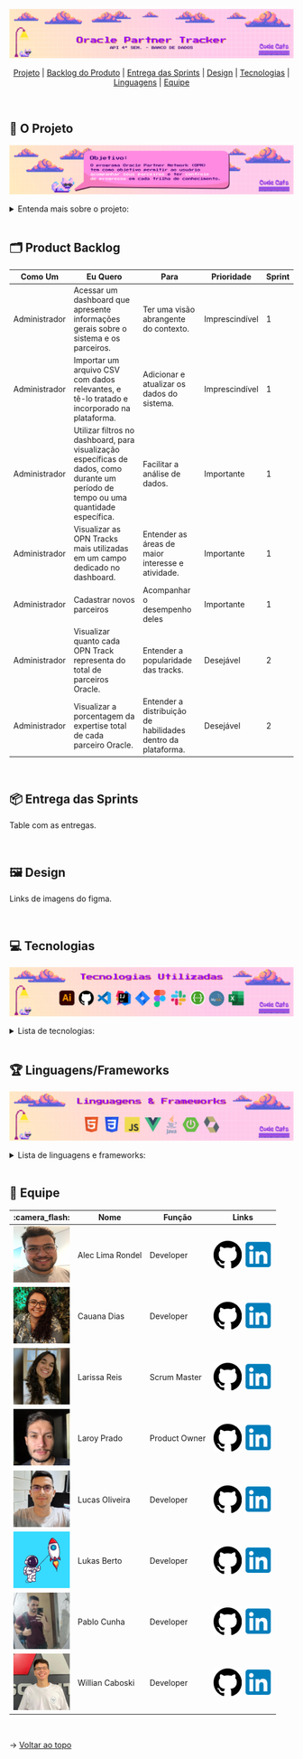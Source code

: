 ![Oracle Partner Tracker - API 4 Semestre Banco de Dados](./assets/codecats1.jpg)

<span id="topo">

<p align="center">
    <a href="#projeto">Projeto</a>  |
    <a href="#backlog">Backlog do Produto</a>  |
    <a href="#entregas">Entrega das Sprints</a>  |
    <a href="#design">Design</a>   |
    <a href="#tecnologias">Tecnologias</a>  |
    <a href="#linguagens">Linguagens</a>  |
    <a href="#equipe">Equipe</a>
</p>

<br>

<span id="projeto">

## :memo: O Projeto
![Objetivo](./assets/codecats2.jpg)

<details>
    <summary>
        Entenda mais sobre o projeto:
    </summary>
    <br>
    A Oracle Partner Tracker é uma plataforma moderna e inteligente de gerenciamento e análise de dados, capaz de interpretar, organizar e representar os dados do sistema OPN da empresa parceira Oracle. Entre os objetivos principais do projeto, se encontram a modernização do acompanhamento das empresas parceiras Oracle, assim como a visualização de dados de forma inteligente, para facilitar a identificação de melhorias e de conclusões estratégicas.
</details>

<br>

<span id="backlog">

## :card_index_dividers: Product Backlog

<table>
    <thead>
        <tr>
            <th>Como Um</th>
            <th>Eu Quero</th>
            <th>Para</th>
            <th>Prioridade</th>
            <th>Sprint</th>
        </tr>
    </thead>
    <tbody>
        <tr>
            <td>Administrador</td>
            <td>Acessar um dashboard que apresente informações gerais sobre o sistema e os parceiros.</td>
            <td>Ter uma visão abrangente do contexto.</td>
            <td>Imprescindível</td>
            <td>1</td>
        </tr>
        <tr>
            <td>Administrador</td>
            <td>Importar um arquivo CSV com dados relevantes, e tê-lo tratado e incorporado na plataforma.</td>
            <td>Adicionar e atualizar os dados do sistema.</td>
            <td>Imprescindível</td>
            <td>1</td>
        </tr>
        <tr>
            <td>Administrador</td>
            <td>Utilizar filtros no dashboard, para visualização específicas de dados, como durante um período de tempo ou uma quantidade específica.</td>
            <td>Facilitar a análise de dados.</td>
            <td>Importante</td>
            <td>1</td>
        </tr>
        <tr>
            <td>Administrador</td>
            <td>Visualizar as OPN Tracks mais utilizadas em um campo dedicado no dashboard.</td>
            <td>Entender as áreas de maior interesse e atividade.</td>
            <td>Importante</td>
            <td>1</td>
        </tr>
        <tr>
            <td>Administrador</td>
            <td>Cadastrar novos parceiros</td>
            <td>Acompanhar o desempenho deles</td>
            <td>Importante</td>
            <td>1</td>
        </tr>
        <tr>
            <td>Administrador</td>
            <td>Visualizar quanto cada OPN Track representa do total de parceiros Oracle.</td>
            <td>Entender a popularidade das tracks.</td>
            <td>Desejável</td>
            <td>2</td>
        </tr>
        <tr>
            <td>Administrador</td>
            <td>Visualizar a porcentagem da expertise total de cada parceiro Oracle.</td>
            <td>Entender a distribuição de habilidades dentro da plataforma.</td>
            <td>Desejável</td>
            <td>2</td>
        </tr>
    </tbody>
</table>

<br>

<span id="entregas">

## :package: Entrega das Sprints

Table com as entregas.

<br>

<span id="design">

## :framed_picture: Design

Links de imagens do figma.

<br>

<span id="tecnologias">

## :computer: Tecnologias
![Tecnologias Utilizadas](./assets/codecats3.jpg)

<details>
    <summary>
        Lista de tecnologias:
    </summary>
    <br>
    <li>Adobe Illustrator</li>
    <li>Github</li>
    <li>Visual Studio Code + IntelliJ</li>
    <li>Jira</li>
    <li>Figma</li>
    <li>Slack</li>
    <li>Swagger</li>
    <li>MySQL</li>
    <li>Microsoft Excel</li>
        
</details>

<br>

<span id="linguagens">

## :trophy: Linguagens/Frameworks
![Linguagens & Frameworks](./assets/codecats4.jpg)

<details>
    <summary>
        Lista de linguagens e frameworks:
    </summary>
    <br>
    Front-End:
    <li>HTML</li>
    <li>CSS</li>
    <li>Javascript</li>
    <li>VueJS</li>
    <br>
    Back-end:
    <li>Java</li>
    <li>Spring Boot</li>
    <li>Hibernate</li>
</details>

<br>

<span id="equipe">

## :wave: Equipe

<div align="center">
    <table>
        <thead>
            <tr>
                <th>:camera_flash:</th>
                <th>Nome</th>
                <th>Função</th>
                <th>Links</th>
            </tr>
        </thead>
        <tbody>
            <tr>
                <td><img src="./assets/photos/alec.jpeg" width="100" height="100" /></td>
                <td>Alec Lima Rondel</td>
                <td>Developer</td>
                <td><a href="https://github.com/aleclr" target="_blank"><img src="./assets/github.png"/></a> <a href="https://www.linkedin.com/in/alecrondel/" target="_blank"><img src="./assets/linkedin.png"/></a></td>
            </tr>
            <tr>
                <td><img src="./assets/photos/cauana_dias.jpeg" width="100" height="100" /></td>
                <td>Cauana Dias</td>
                <td>Developer</td>
                <td><a href="https://github.com/Cauana"><img src="./assets/github.png"/></a> <a href="https://www.linkedin.com/in/cauanadias/"><img src="./assets/linkedin.png"/></a></td>
            </tr>
            <tr>
                <td><img src="./assets/photos/larissa_reis.jpeg" width="100" height="100" /></td>
                <td>Larissa Reis</td>
                <td>Scrum Master</td>
                <td><a href="https://github.com/larissa-fernanda"><img src="./assets/github.png"/></a> <a href="https://www.linkedin.com/in/larissa-reis-693568250/"><img src="./assets/linkedin.png"/></a></td>
            </tr>
            <tr>
                <td><img src="./assets/photos/laroy_prado.jpeg" width="100" height="100" /></td>
                <td>Laroy Prado</td>
                <td>Product Owner</td>
                <td><a href="https://github.com/laroyprado"><img src="./assets/github.png"/></a> <a href="https://www.linkedin.com/in/laroyprado/"><img src="./assets/linkedin.png"/></a></td>
            </tr>
            <tr>
                <td><img src="./assets/photos/lucas_oliveira.jpeg" width="100" height="100" /></td>
                <td>Lucas Oliveira</td>
                <td>Developer</td>
                <td><a href="https://github.com/LucasOliveira321"><img src="./assets/github.png"/></a> <a href="https://www.linkedin.com/in/lucas-augusto-oliveira/"><img src="./assets/linkedin.png"/></a></td>
            </tr>
            <tr>
                <td><img src="./assets/photos/lukas_fernando.jpeg" width="100" height="100" /></td>
                <td>Lukas Berto</td>
                <td>Developer</td>
                <td><a href="https://github.com/LukasFernando"><img src="./assets/github.png"/></a> <a href="https://www.linkedin.com/in/lukas-fernando/"><img src="./assets/linkedin.png"/></a></td>
            </tr>
            <tr>
                <td><img src="./assets/photos/pablo_cunha.jpeg" width="100" height="100" /></td>
                <td>Pablo Cunha</td>
                <td>Developer</td>
                <td><a href="https://github.com/pabloo-cunha"><img src="./assets/github.png"/></a> <a href="https://www.linkedin.com/in/pabloo-cunha/"><img src="./assets/linkedin.png"/></a></td>
            </tr>
            <tr>
                <td><img src="./assets/photos/willian_caboski.jpeg" width="100" height="100" /></td>
                <td>Willian Caboski</td>
                <td>Developer</td>
                <td><a href="https://github.com/DankoCaboski"><img src="./assets/github.png"/></a> <a href="https://www.linkedin.com/in/willian-danko-leite-caboski-5410741b4"><img src="./assets/linkedin.png"/></a></td>
            </tr>
        </tbody>
    </table>
</div>



<br>

→ [Voltar ao topo](#topo)
